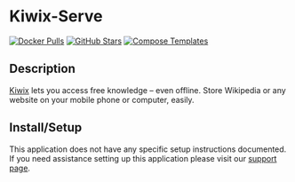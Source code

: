 # Kiwix-Serve

[![Docker Pulls](https://img.shields.io/docker/pulls/hrfee/jfa-go?style=flat-square&color=607D8B&label=docker%20pulls&logo=docker)](https://hub.docker.com/r/kiwix/kiwix-serve)
[![GitHub Stars](https://img.shields.io/github/stars/kiwix-tools?style=flat-square&color=607D8B&label=github%20stars&logo=github)](https://github.com/kiwix-tools)
[![Compose Templates](https://img.shields.io/static/v1?style=flat-square&color=607D8B&label=compose&message=templates)](https://github.com/GhostWriters/DockSTARTer/tree/master/compose/.apps/kiwixserve)

## Description

[Kiwix](https://www.kiwix.org/en/) lets you access free knowledge – even offline. Store Wikipedia or any website on your mobile phone or computer, easily.

## Install/Setup

This application does not have any specific setup instructions documented. If
you need assistance setting up this application please visit our
[support page](https://dockstarter.com/basics/support/).
